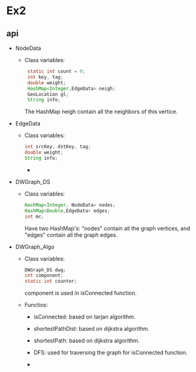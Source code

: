 # Ex2
## api

  - NodeData
  
    - Class variables:
  
      ```java
       static int count = 0;
       int key, tag;
       double weight;
       HashMap<Integer,EdgeData> neigh;
       GeoLocation gl;
       String info;
       ```
       The HashMap neigh contain all the neighbors of this vertice.
       
  - EdgeData
    
    - Class variables:
      
      ```java
      int srcKey, dstKey, tag;
      double weight;
      String info;
      ```
       - 
  
  - DWGraph_DS
  
    - Class variables:
    
      ```java
      HashMap<Integer, NodeData> nodes;
      HashMap<Double,EdgeData> edges;
      int mc;
      ```
       Have two HashMap's: "nodes" contain all the graph vertices, and "edges" contain all the graph edges.
       
 - DWGraph_Algo
   
   - Class variables:
   
       ```java
       DWGraph_DS dwg;
       int component;
       static int counter;
       ```
      component is used in isConnected function.
       
   - Functios:
     
     - isConnected: based on tarjan algorithm.
     
     - shortestPathDist: based on dijkstra algorithm.
     
     - shortestPath: based on dijkstra algorithm.
     
     - DFS: used for traversing the graph for isConnected function.
     - 
